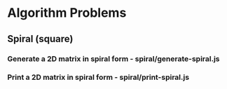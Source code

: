 # Algorithm Problems

## Spiral (square)
### Generate a 2D matrix in spiral form - spiral/generate-spiral.js
### Print a 2D matrix in spiral form - spiral/print-spiral.js

